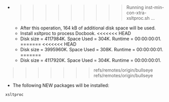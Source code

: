 * >>>>>>>>> Running inst-min-con-xtra-xsltproc.sh ...
  * After this operation, 164 kB of additional disk space will be used.
  * Install xsltproc to process Docbook.
<<<<<<< HEAD
  * Disk size = 4117984K. Space Used = 304K. Runtime = 00:00:00:01.
=======
<<<<<<< HEAD
  * Disk size = 3995960K. Space Used = 308K. Runtime = 00:00:00:01.
=======
  * Disk size = 4117920K. Space Used = 304K. Runtime = 00:00:00:01.
>>>>>>> refs/remotes/origin/bullseye
>>>>>>> refs/remotes/origin/bullseye
  * The following NEW packages will be installed:
  ```bash
xsltproc
  ```
